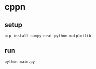# cppn

## setup

```shell
pip install numpy neat-python matplotlib
```

## run

```shell
python main.py
```
